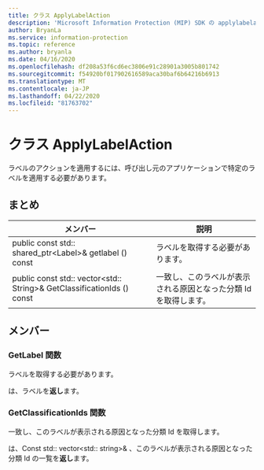 ```yaml
---
title: クラス ApplyLabelAction
description: 'Microsoft Information Protection (MIP) SDK の applylabelaction:: undefined クラスを文書にします。'
author: BryanLa
ms.service: information-protection
ms.topic: reference
ms.author: bryanla
ms.date: 04/16/2020
ms.openlocfilehash: df208a53f6cd6ec3806e91c28901a3005b801742
ms.sourcegitcommit: f54920bf017902616589aca30baf6b64216b6913
ms.translationtype: MT
ms.contentlocale: ja-JP
ms.lasthandoff: 04/22/2020
ms.locfileid: "81763702"
---
```

# <a name="class-applylabelaction"></a>クラス ApplyLabelAction 
ラベルのアクションを適用するには、呼び出し元のアプリケーションで特定のラベルを適用する必要があります。
  
## <a name="summary"></a>まとめ
 メンバー                        | 説明                                
--------------------------------|---------------------------------------------
public const std:: shared_ptr\<Label\>& getlabel () const  |  ラベルを取得する必要があります。
public const std:: vector\<std:: String\>& GetClassificationIds () const  |  一致し、このラベルが表示される原因となった分類 Id を取得します。
  
## <a name="members"></a>メンバー
  
### <a name="getlabel-function"></a>GetLabel 関数
ラベルを取得する必要があります。

  
は、ラベルを**返し**ます。
  
### <a name="getclassificationids-function"></a>GetClassificationIds 関数
一致し、このラベルが表示される原因となった分類 Id を取得します。

  
は、Const std:: vector<std:: string>& 、このラベルが表示される原因となった分類 Id の一覧を**返し**ます。